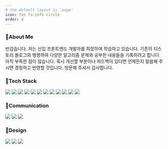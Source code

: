 ```yaml
---
# the default layout is 'page'
icon: fas fa-info-circle
order: 4
---
```


### 📍**About Me**
반갑습니다. 저는 신입 프론트엔드  개발자를 희망하며 학습하고 있습니다. 기존의 티스토리 블로그와 병행하여 다양한 알고리즘 문제와 공부한 내용들을 기록하려고 합니다. 아직 부족한 점이 많습니다. 혹시 개선할 부분이나 피드백이 있다면 언제든지 말씀해 주시면 경청하고 반영할 것입니다. 방문해 주셔서 감사합니다.

### 📍**Tech Stack**
<div>
	<img src="https://img.shields.io/badge/JavaScript-F7DF1E?style=for-the-badge&logo=javascript&logoColor=black">
	<img src="https://img.shields.io/badge/React-61DAFB?style=for-the-badge&logo=react&logoColor=black">
	<img src="https://img.shields.io/badge/React Query-FF4154?style=for-the-badge&logo=reactquery&logoColor=white">
	<img src="https://img.shields.io/badge/Redux-764ABC?style=for-the-badge&logo=redux&logoColor=white">
	<img src="https://img.shields.io/badge/Redux Thunk-76B83F?style=for-the-badge&logo=redux&logoColor=white">
	<img src="https://img.shields.io/badge/Framer Motion-0055FF?style=for-the-badge&logo=framer&logoColor=white">
	<img src="https://img.shields.io/badge/React Router-CA4245?style=for-the-badge&logo=reactrouter&logoColor=white">
	<img src="https://img.shields.io/badge/Json Server-000000?style=for-the-badge&logo=json&logoColor=white">
	<img src="https://img.shields.io/badge/Bootstrap-7952B3?style=for-the-badge&logo=bootstrap&logoColor=white">
	<img src="https://img.shields.io/badge/CSS-1572B6?style=for-the-badge&logo=css3&logoColor=white"> 
	<img src="https://img.shields.io/badge/HTML-E34F26?style=for-the-badge&logo=html5&logoColor=white"> 
	<img src="https://img.shields.io/badge/API Call-E3695F?style=for-the-badge&logoColor=white">   
</div>

### 📍**Communication**
<div>
	<img src="https://img.shields.io/badge/GitHub-181717?style=for-the-badge&logo=github&logoColor=white">
		<img src="https://img.shields.io/badge/Figma-F24E1E?style=for-the-badge&logo=figma&logoColor=white">
		<img src="https://img.shields.io/badge/Notion-000000?style=for-the-badge&logo=notion&logoColor=white">
</div>

### 📍**Design**
<div>
	<img src="https://img.shields.io/badge/Photoshop-31A8FF?style=for-the-badge&logo=adobephotoshop&logoColor=white">
		<img src="https://img.shields.io/badge/Illustrator-FF9A00?style=for-the-badge&logo=adobeillustrator&logoColor=white">
		<img src="https://img.shields.io/badge/XD-FF61F6?style=for-the-badge&logo=adobexd&logoColor=white">
</div>
